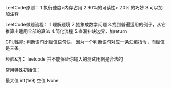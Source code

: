 LeetCode原则：
1.执行速度>内存占用
2.90%的可读性> 20% 的巧妙
3.可以加加注释


LeetCode做题流程：
1.理解题境
2.抽象成数学问题
3.找到普遍适用的例子，从它推算出适用全部的算法
4.简化流程
5.查漏补缺边界，加return


CPU性能:
判断语句比赋值语句快，因为一个判断语句对应一条汇编指令，而赋值是三条。

经验&坑：
leetcode 并不能保证你输入的测试用例是合法的


常用特殊初始值：

最大值 int(1e9)
空值 None
